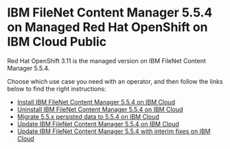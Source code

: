 # IBM FileNet Content Manager 5.5.4 on Managed Red Hat OpenShift on IBM Cloud Public

Red Hat OpenShift 3.11 is the managed version on IBM FileNet Content Manager 5.5.4.

Choose which use case you need with an operator, and then follow the links below to find the right instructions:

- [Install IBM FileNet Content Manager 5.5.4 on IBM Cloud](install.md)
- [Uninstall IBM FileNet Content Manager 5.5.4 on IBM Cloud](uninstall.md)
- [Migrate 5.5.x persisted data to 5.5.4 on IBM Cloud](migrate.md)
- [Update IBM FileNet Content Manager 5.5.4 on IBM Cloud](update.md)
- [Update IBM FileNet Content Manager 5.5.4 with interim fixes on IBM Cloud](iFixesUpdate.md)
